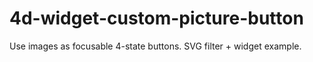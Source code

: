4d-widget-custom-picture-button
===============================

Use images as focusable 4-state buttons. SVG filter + widget example.

